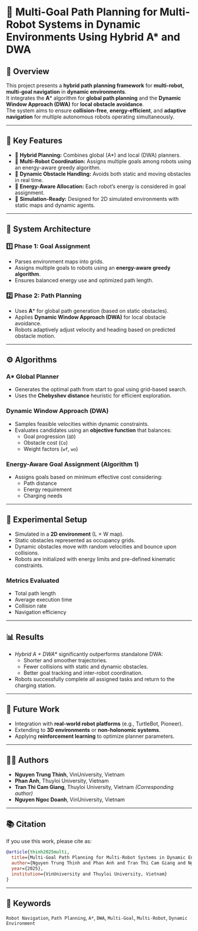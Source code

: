 # 🧭 Multi-Goal Path Planning for Multi-Robot Systems in Dynamic Environments Using Hybrid A* and DWA

## 📖 Overview
This project presents a **hybrid path planning framework** for **multi-robot, multi-goal navigation** in **dynamic environments**.  
It integrates the **A*** algorithm for **global path planning** and the **Dynamic Window Approach (DWA)** for **local obstacle avoidance**.  
The system aims to ensure **collision-free**, **energy-efficient**, and **adaptive navigation** for multiple autonomous robots operating simultaneously.

---

## 🚀 Key Features
- 🔹 **Hybrid Planning:** Combines global (A*) and local (DWA) planners.
- 🔹 **Multi-Robot Coordination:** Assigns multiple goals among robots using an energy-aware greedy algorithm.
- 🔹 **Dynamic Obstacle Handling:** Avoids both static and moving obstacles in real time.
- 🔹 **Energy-Aware Allocation:** Each robot’s energy is considered in goal assignment.
- 🔹 **Simulation-Ready:** Designed for 2D simulated environments with static maps and dynamic agents.

---

## 🧩 System Architecture

### **1️⃣ Phase 1: Goal Assignment**
- Parses environment maps into grids.
- Assigns multiple goals to robots using an **energy-aware greedy algorithm**.
- Ensures balanced energy use and optimized path length.

### **2️⃣ Phase 2: Path Planning**
- Uses **A*** for global path generation (based on static obstacles).
- Applies **Dynamic Window Approach (DWA)** for local obstacle avoidance.
- Robots adaptively adjust velocity and heading based on predicted obstacle motion.

---

## ⚙️ Algorithms

### **A*** Global Planner
- Generates the optimal path from start to goal using grid-based search.
- Uses the **Chebyshev distance** heuristic for efficient exploration.

### **Dynamic Window Approach (DWA)**
- Samples feasible velocities within dynamic constraints.
- Evaluates candidates using an **objective function** that balances:
  - Goal progression (`ΔD`)
  - Obstacle cost (`Co`)
  - Weight factors (`wf`, `wo`)

### **Energy-Aware Goal Assignment (Algorithm 1)**
- Assigns goals based on minimum effective cost considering:
  - Path distance
  - Energy requirement
  - Charging needs

---

## 🧠 Experimental Setup
- Simulated in a **2D environment** (L × W map).
- Static obstacles represented as occupancy grids.
- Dynamic obstacles move with random velocities and bounce upon collisions.
- Robots are initialized with energy limits and pre-defined kinematic constraints.

### **Metrics Evaluated**
- Total path length  
- Average execution time  
- Collision rate  
- Navigation efficiency  

---

## 📊 Results
- **Hybrid A* + DWA** significantly outperforms standalone DWA:
  - Shorter and smoother trajectories.
  - Fewer collisions with static and dynamic obstacles.
  - Better goal tracking and inter-robot coordination.
- Robots successfully complete all assigned tasks and return to the charging station.

---

## 🧩 Future Work
- Integration with **real-world robot platforms** (e.g., TurtleBot, Pioneer).
- Extending to **3D environments** or **non-holonomic systems**.
- Applying **reinforcement learning** to optimize planner parameters.

---

## 👨‍💻 Authors
- **Nguyen Trung Thinh**, VinUniversity, Vietnam  
- **Phan Anh**, Thuyloi University, Vietnam  
- **Tran Thi Cam Giang**, Thuyloi University, Vietnam *(Corresponding author)*  
- **Nguyen Ngoc Doanh**, VinUniversity, Vietnam  

---

## 📚 Citation
If you use this work, please cite as:
```bibtex
@article{thinh2025multi,
  title={Multi-Goal Path Planning for Multi-Robot Systems in Dynamic Environments Using Hybrid A* Algorithm and Dynamic Window Approach},
  author={Nguyen Trung Thinh and Phan Anh and Tran Thi Cam Giang and Nguyen Ngoc Doanh},
  year={2025},
  institution={VinUniversity and Thuyloi University, Vietnam}
}
```

---

## 🧾 Keywords
`Robot Navigation`, `Path Planning`, `A*`, `DWA`, `Multi-Goal`, `Multi-Robot`, `Dynamic Environment`
